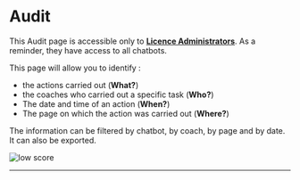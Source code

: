 # Audit


This Audit page is accessible only to [**Licence Administrators**](/solutions/virtual-agent-studio/chatbot/licence_administrators.md). As a reminder, they have access to all chatbots.


This page will allow you to identify :
- the actions carried out (**What?**)
- the coaches who carried out a specific task (**Who?**)
- The date and time of an action (**When?**) 
- The page on which the action was carried out (**Where?**)

The information can be filtered by chatbot, by coach, by page and by date. It can also be exported. 

<div class="image_center">
  <img :src="$withBase('/assets/img/virtual-agent-studio/home/home6e.png')" alt="low score">
</div>



---


<Hubspot />
<Clarity />
<GoogleAnalytics />